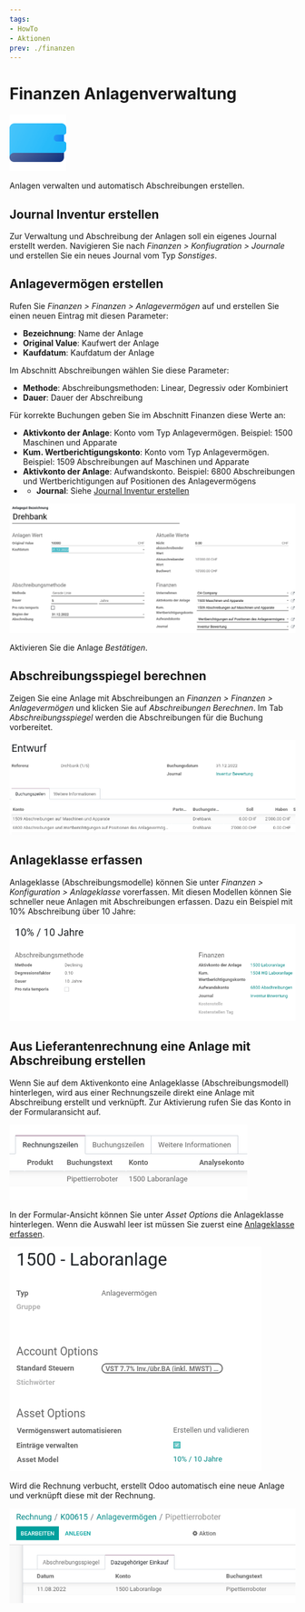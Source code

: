 ```yaml
---
tags:
- HowTo
- Aktionen
prev: ./finanzen
---
```

# Finanzen Anlagenverwaltung
![icons_odoo_account_asset](assets/icons_odoo_account_asset.png)

Anlagen verwalten und automatisch Abschreibungen erstellen.

## Journal Inventur erstellen

Zur Verwaltung und Abschreibung der Anlagen soll ein eigenes Journal erstellt werden. Navigieren Sie nach *Finanzen > Konfiugration > Journale* und erstellen Sie ein neues Journal vom Typ *Sonstiges*.

## Anlagevermögen erstellen

Rufen Sie *Finanzen > Finanzen > Anlagevermögen* auf und erstellen Sie einen neuen Eintrag mit diesen Parameter:

* **Bezeichnung**: Name der Anlage
* **Original Value**: Kaufwert der Anlage
* **Kaufdatum**: Kaufdatum der Anlage

Im Abschnitt Abschreibungen wählen Sie diese Parameter:

* **Methode**: Abschreibungsmethoden: Linear, Degressiv oder Kombiniert
* **Dauer**: Dauer der Abschreibung

Für korrekte Buchungen geben Sie im Abschnitt Finanzen diese Werte an:

* **Aktivkonto der Anlage**: Konto vom Typ Anlagevermögen. Beispiel: 1500 Maschinen und Apparate
* **Kum. Wertberichtigungskonto**: Konto vom Typ Anlagevermögen. Beispiel: 1509 Abschreibungen auf Maschinen und Apparate
* **Aktivkonto der Anlage**: Aufwandskonto. Beispiel: 6800 Abschreibungen und Wertberichtigungen auf Positionen des Anlagevermögens
* * **Journal**: Siehe [Journal Inventur erstellen](#Journal%20Inventur%20erstellen)

![](assets/Finanzen%20Anlagenverwaltung%20Beispiel%20Drehbank.png)

Aktivieren Sie die Anlage *Bestätigen*.

## Abschreibungsspiegel berechnen

Zeigen Sie eine Anlage mit Abschreibungen an *Finanzen > Finanzen > Anlagevermögen* und klicken Sie auf *Abschreibungen Berechnen*. Im Tab *Abschreibungsspiegel* werden die Abschreibungen für die Buchung vorbereitet.

![](assets/Finanzen%20Anlagenverwaltung%20Buchung%20Abschreibung.png)

## Anlageklasse erfassen

Anlageklasse (Abschreibungsmodelle) können Sie unter *Finanzen > Konfiguration > Anlageklasse* vorerfassen. Mit diesen Modellen können Sie schneller neue Anlagen mit Abschreibungen erfassen. Dazu ein Beispiel mit 10% Abschreibung über 10 Jahre: 

![](assets/Finanzen%20Anlagenverwaltung%20Asset%20Modell.png)

## Aus Lieferantenrechnung eine Anlage mit Abschreibung erstellen

Wenn Sie auf dem Aktivenkonto eine Anlageklasse (Abschreibungsmodell) hinterlegen, wird aus einer Rechnungszeile direkt eine Anlage mit Abschreibung erstellt und verknüpft. Zur Aktivierung rufen Sie das Konto in der Formularansicht auf.

![](assets/Finanzen%20Anlagenverwaltung%20Rechnungszeile.png)

In der Formular-Ansicht können Sie unter *Asset Options* die Anlageklasse hinterlegen. Wenn die Auswahl leer ist müssen Sie zuerst eine [Anlageklasse erfassen](#Anlageklasse%20erfassen).

![](assets/Finanzen%20Anlagenverwaltung%201500%20Konto.png)

Wird die Rechnung verbucht, erstellt Odoo automatisch eine neue Anlage und verknüpft diese mit der Rechnung.

![](assets/Finanzen%20Anlagenverwaltung%20Anlage.png)